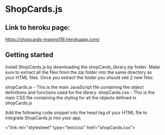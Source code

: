 # ShopCards.js

## Link to heroku page:
https://shopcards-jnwong116.herokuapp.com/

## Getting started

Install ShopCards.js by downloading the shopCards_library.zip folder. Make sure to extract all the files from the zip folder into the same directory as your HTML files. Once you extract the folder you should see 2 new files: 

shopCards.js - This is the main JavaScript file containing the object definitions and functions used for the library.
shopCards.css - This is the main CSS file containing the styling for all the objects defined in shopCards.js

Add the following code snippet into the head tag of your HTML file to integrate ShopCards.js into your app.

<"link rel="stylesheet" type="text/css" href="shopCards.css">
<script defer type="text/javascript" src="shopCards.js"></script>